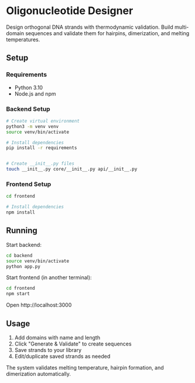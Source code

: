 # Oligonucleotide Designer

Design orthogonal DNA strands with thermodynamic validation. Build multi-domain sequences and validate them for
hairpins, dimerization, and melting temperatures.

## Setup

### Requirements

- Python 3.10
- Node.js and npm

### Backend Setup

```bash
# Create virtual environment
python3 -m venv venv
source venv/bin/activate

# Install dependencies
pip install -r requirements


# Create __init__.py files
touch __init__.py core/__init__.py api/__init__.py
```

### Frontend Setup

```bash
cd frontend

# Install dependencies
npm install
```

## Running

Start backend:

```bash
cd backend
source venv/bin/activate
python app.py
```

Start frontend (in another terminal):

```bash
cd frontend
npm start
```

Open http://localhost:3000

## Usage

1. Add domains with name and length
2. Click "Generate & Validate" to create sequences
3. Save strands to your library
4. Edit/duplicate saved strands as needed

The system validates melting temperature, hairpin formation, and dimerization automatically.